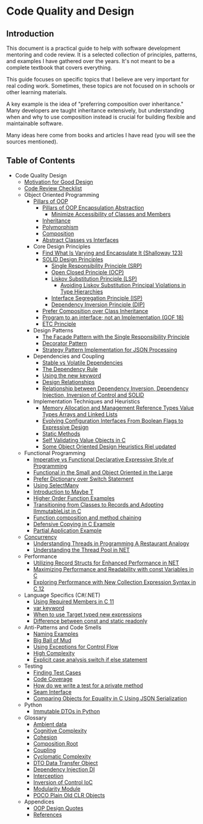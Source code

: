 # Code Quality and Design

## Introduction

This document is a practical guide to help with software development mentoring and code review. It is a selected
collection of principles, patterns, and examples I have gathered over the years. It's not meant to be a complete
textbook that covers everything.

This guide focuses on specific topics that I believe are very important for real coding work. Sometimes, these topics
are not focused on in schools or other learning materials.

A key example is the idea of "preferring composition over inheritance." Many developers are taught inheritance
extensively, but understanding when and why to use composition instead is crucial for building flexible and maintainable
software.

Many ideas here come from books and articles I have read (you will see the sources mentioned).

## Table of Contents

* Code Quality Design
    * [Motivation for Good Design](Motivation-for-Good-Design.md)
    * [Code Review Checklist](Code-Review-Checklist.md)
    * Object Oriented Programming
        * [Pillars of OOP](Pillars-of-OOP.md)
            * [Pillars of OOP Encapsulation Abstraction](Pillars-of-OOP-Encapsulation-Abstraction.md)
                * [Minimize Accessibility of Classes and Members](Minimize-Accessibility-of-Classes-and-Members.md)
            * [Inheritance](Inheritance.md)
            * [Polymorphism](Polymorphism.md)
            * [Composition](Composition.md)
            * [Abstract Classes vs Interfaces](Abstract-Classes-vs-Interfaces.md)
        * Core Design Principles
            * [Find What Is Varying and Encapsulate It (Shalloway 123)](Find-What-Is-Varying-and-Encapsulate-It-Shalloway-123.md)
            * [SOLID Design Principles](SOLID-Design-Principles.md)
                * [Single Responsibility Principle (SRP)](Single-Responsibility-Principle-SRP.md)
                * [Open Closed Principle (OCP)](Open-Closed-Principle-OCP.md)
                * [Liskov Substitution Principle (LSP)](Liskov-Substitution-Principle-LSP.md)
                    * [Avoiding Liskov Substitution Principal Violations in Type Hierarchies](Avoiding-Liskov-Substitution-Principal-Violations-in-Type-Hierarchies.md)
                * [Interface Segregation Principle (ISP)](Interface-Segregation-Principle-ISP.md)
                * [Dependency Inversion Principle (DIP)](Dependency-Inversion-Principle-DIP.md)
            * [Prefer Composition over Class Inheritance](Prefer-Composition-over-Class-Inheritance.md)
            * [Program to an interface; not an Implementation (GOF 18)](Program-to-an-interface-not-an-Implementation-GOF-18.md)
            * [ETC Principle](ETC-Principle.md)
        * Design Patterns
            * [The Facade Pattern with the Single Responsibility Principle](The-Facade-Pattern-with-the-Single-Responsibility-Principle.md)
            * [Decorator Pattern](Decorator-Pattern.md)
            * [Strategy Pattern Implementation for JSON Processing](Strategy-Pattern-Implementation-for-JSON-Processing.md)
        * Dependencies and Coupling
            * [Stable vs Volatile Dependencies](Stable-vs-Volatile-Dependencies.md)
            * [The Dependency Rule](The-Dependency-Rule.md)
            * [Using the new keyword](Using-the-new-keyword.md)
            * [Design Relationships](Design-Relationships.md)
            * [Relationship between Dependency Inversion, Dependency Injection, Inversion of Control and SOLID](Relationship-between-Dependency-Inversion-Dependency-Injection-Inversion-of-Control-and-SOLID.md)
        * Implementation Techniques and Heuristics
            * [Memory Allocation and Management Reference Types Value Types Arrays and Linked Lists](Memory-Allocation-and-Management-Reference-Types-Value-Types-Arrays-and-Linked-Lists.md)
            * [Evolving Configuration Interfaces From Boolean Flags to Expressive Design](Evolving-Configuration-Interfaces-From-Boolean-Flags-to-Expressive-Design.md)
            * [Static Methods](Static-Methods.md)
            * [Self Validating Value Objects in C](Self-Validating-Value-Objects-in-C.md)
            * [Some Object Oriented Design Heuristics Riel updated](Some-Object-Oriented-Design-Heuristics-Riel-updated.md)
    * Functional Programming
        * [Imperative vs Functional Declarative Expressive Style of Programming](Imperative-vs-Functional-Declarative-Expressive-Style-of-Programming.md)
        * [Functional in the Small and Object Oriented in the Large](Functional-in-the-Small-and-Object-Oriented-in-the-Large.md)
        * [Prefer Dictionary over Switch Statement](Prefer-Dictionary-over-Switch-Statement.md)
        * [Using SelectMany](Using-SelectMany.md)
        * [Introduction to Maybe T](Introduction-to-Maybe-T.md)
        * [Higher Order Function Examples](Higher-Order-Function-Examples.md)
        * [Transitioning from Classes to Records and Adopting IImmutableList in C](Transitioning-from-Classes-to-Records-and-Adopting-IImmutableList-in-C.md)
        * [Function composition and method chaining](Function-composition-and-method-chaining.md)
        * [Defensive Copying in C Example](Defensive-Copying-in-C-Example.md)
        * [Partial Application Example](Partial-Application-Example.md)
    * [Concurrency](Concurrency.md)
        * [Understanding Threads in Programming A Restaurant Analogy](Understanding-Threads-in-Programming-A-Restaurant-Analogy.md)
        * [Understanding the Thread Pool in NET](Understanding-the-Thread-Pool-in-NET.md)
    * Performance
        * [Utilizing Record Structs for Enhanced Performance in NET](Utilizing-Record-Structs-for-Enhanced-Performance-in-NET.md)
        * [Maximizing Performance and Readability with const Variables in C](Maximizing-Performance-and-Readability-with-const-Variables-in-C.md)
        * [Exploring Performance with New Collection Expression Syntax in C 12](Exploring-Performance-with-New-Collection-Expression-Syntax-in-C-12.md)
    * Language Specifics (C#/.NET)
        * [Using Required Members in C 11](Using-Required-Members-in-C-11.md)
        * [var keyword](var-keyword.md)
        * [When to use Target typed new expressions](When-to-use-Target-typed-new-expressions.md)
        * [Difference between const and static readonly](Difference-between-const-and-static-readonly.md)
    * Anti-Patterns and Code Smells
        * [Naming Examples](Naming-Examples.md)
        * [Big Ball of Mud](Big-Ball-of-Mud.md)
        * [Using Exceptions for Control Flow](Using-Exceptions-for-Control-Flow.md)
        * [High Complexity](High-Complexity.md)
        * [Explicit case analysis switch if else statement](Explicit-case-analysis-switch-if-else-statement.md)
    * Testing
        * [Finding Test Cases](Finding-Test-Cases.md)
        * [Code Coverage](Code-Coverage.md)
        * [How do we write a test for a private method](How-do-we-write-a-test-for-a-private-method.md)
        * [Seam Interface](Seam-Interface.md)
        * [Comparing Objects for Equality in C Using JSON Serialization](Comparing-Objects-for-Equality-in-C-Using-JSON-Serialization.md)
    * Python
        * [Immutable DTOs in Python](Immutable-DTOs-in-Python.md)
    * Glossary
        * [Ambient data](Ambient-data.md)
        * [Cognitive Complexity](Cognitive-Complexity.md)
        * [Cohesion](Cohesion.md)
        * [Composition Root](Composition-Root.md)
        * [Coupling](Coupling.md)
        * [Cyclomatic Complexity](Cyclomatic-Complexity.md)
        * [DTO Data Transfer Object](DTO-Data-Transfer-Object.md)
        * [Dependency Injection DI](Dependency-Injection-DI.md)
        * [Interception](Interception.md)
        * [Inversion of Control IoC](Inversion-of-Control-IoC.md)
        * [Modularity Module](Modularity-Module.md)
        * [POCO Plain Old CLR Objects](POCO-Plain-Old-CLR-Objects.md)
    * Appendices
        * [OOP Design Quotes](OOP-Design-Quotes.md)
        * [References](References.md)